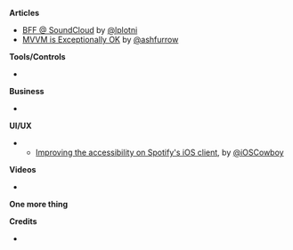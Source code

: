 **Articles**


* [BFF @ SoundCloud](https://www.thoughtworks.com/insights/blog/bff-soundcloud) by [@lplotni](http://twitter.com/lplotni)
* [MVVM is Exceptionally OK](https://ashfurrow.com/blog/mvvm-is-exceptionally-ok/) by [@ashfurrow](https://twitter.com/ashfurrow)

**Tools/Controls**

* 

**Business**

* 


**UI/UX**

* * [Improving the accessibility on Spotify's iOS client](https://labs.spotify.com/2015/11/11/improving-the-accessibility-on-our-ios-client/), by [@iOSCowboy](http:s//twitter.com/iOSCowboy)


**Videos**

* 

**One more thing**


**Credits**

* 

